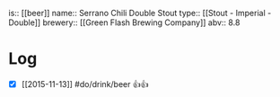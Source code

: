is:: [[beer]]
name:: Serrano Chili Double Stout
type:: [[Stout - Imperial - Double]]
brewery:: [[Green Flash Brewing Company]]
abv:: 8.8

# Log
- [x] [[2015-11-13]] #do/drink/beer 👍👍
